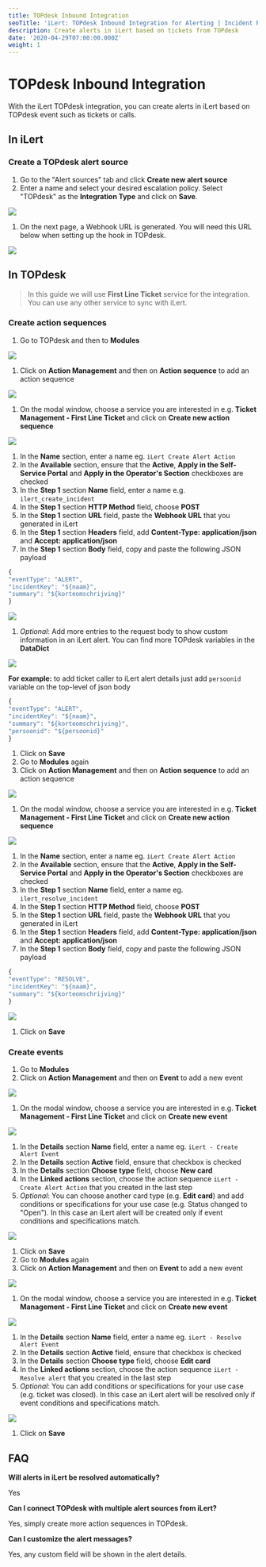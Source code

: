 ```yaml
---
title: TOPdesk Inbound Integration
seoTitle: 'iLert: TOPdesk Inbound Integration for Alerting | Incident Response | Uptime'
description: Create alerts in iLert based on tickets from TOPdesk
date: '2020-04-29T07:00:00.000Z'
weight: 1
---
```


# TOPdesk Inbound Integration

With the iLert TOPdesk integration, you can create alerts in iLert based on TOPdesk event such as tickets or calls.

## In iLert <a id="in-ilert"></a>

### Create a TOPdesk alert source <a id="create-alert-source"></a>

1. Go to the "Alert sources" tab and click **Create new alert source**
2. Enter a name and select your desired escalation policy. Select "TOPdesk" as the **Integration Type** and click on **Save**.

![](../../.gitbook/assets/tpdki1.png)

1. On the next page, a Webhook URL is generated. You will need this URL below when setting up the hook in TOPdesk.

![](../../.gitbook/assets/tpdki2.png)

## In TOPdesk <a id="in-topdesk"></a>

> In this guide we will use **First Line Ticket** service for the integration. You can use any other service to sync with iLert.

### Create action sequences <a id="create-action-sequences"></a>

1. Go to TOPdesk and then to **Modules**

![](../../.gitbook/assets/tpdki3.png)

1. Click on **Action Management** and then on **Action sequence** to add an action sequence

![](../../.gitbook/assets/tpdki4.png)

1. On the modal window, choose a service you are interested in e.g. **Ticket Management - First Line Ticket** and click on **Create new action sequence**

![](../../.gitbook/assets/tpdki5%20%281%29.png)

1. In the **Name** section, enter a name eg. `iLert Create Alert Action`
2. In the **Available** section, ensure that the **Active**, **Apply in the Self-Service Portal** and **Apply in the Operator's Section** checkboxes are checked
3. In the **Step 1** section **Name** field, enter a name e.g. `ilert_create_incident`
4. In the **Step 1** section **HTTP Method** field, choose **POST**
5. In the **Step 1** section **URL** field, paste the **Webhook URL** that you generated in iLert
6. In the **Step 1** section **Headers** field, add **Content-Type: application/json** and **Accept: application/json**
7. In the **Step 1** section **Body** field, copy and paste the following JSON payload

```javascript
{
"eventType": "ALERT",
"incidentKey": "${naam}",
"summary": "${korteomschrijving}"
}
```

![](../../.gitbook/assets/tpdki6.1.png)

1. _Optional_: Add more entries to the request body to show custom information in an iLert alert. You can find more TOPdesk variables in the **DataDict**

![](../../.gitbook/assets/tpdki7.png)

**For example:** to add ticket caller to iLert alert details just add `persoonid` variable on the top-level of json body

```javascript
{
"eventType": "ALERT",
"incidentKey": "${naam}",
"summary": "${korteomschrijving}",
"persoonid": "${persoonid}"
}
```

1. Click on **Save**
2. Go to **Modules** again
3. Click on **Action Management** and then on **Action sequence** to add an action sequence

![](../../.gitbook/assets/tpdki4%20%281%29.png)

1. On the modal window, choose a service you are interested in e.g. **Ticket Management - First Line Ticket** and click on **Create new action sequence**

![](../../.gitbook/assets/tpdki5.png)

1. In the **Name** section, enter a name eg. `iLert Create Alert Action`
2. In the **Available** section, ensure that the **Active**, **Apply in the Self-Service Portal** and **Apply in the Operator's Section** checkboxes are checked
3. In the **Step 1** section **Name** field, enter a name eg. `ilert_resolve_incident`
4. In the **Step 1** section **HTTP Method** field, choose **POST**
5. In the **Step 1** section **URL** field, paste the **Webhook URL** that you generated in iLert
6. In the **Step 1** section **Headers** field, add **Content-Type: application/json** and **Accept: application/json**
7. In the **Step 1** section **Body** field, copy and paste the following JSON payload

```javascript
{
"eventType": "RESOLVE",
"incidentKey": "${naam}",
"summary": "${korteomschrijving}"
}
```

![](../../.gitbook/assets/tpdki6.2.png)

1. Click on **Save**

### Create events <a id="create-events"></a>

1. Go to **Modules**
2. Click on **Action Management** and then on **Event** to add a new event

![](../../.gitbook/assets/tpdki8.png)

1. On the modal window, choose a service you are interested in e.g. **Ticket Management - First Line Ticket** and click on **Create new event**

![](../../.gitbook/assets/tpdki9%20%281%29.png)

1. In the **Details** section **Name** field, enter a name eg. `iLert - Create Alert Event`
2. In the **Details** section **Active** field, ensure that checkbox is checked
3. In the **Details** section **Choose type** field, choose **New card**
4. In the **Linked actions** section, choose the action sequence `iLert - Create Alert Action` that you created in the last step
5. _Optional_: You can choose another card type \(e.g. **Edit card**\) and add conditions or specifications for your use case \(e.g. Status changed to "Open"\). In this case an iLert alert will be created only if event conditions and specifications match.

![](../../.gitbook/assets/tpdki10.1.png)

1. Click on **Save**
2. Go to **Modules** again
3. Click on **Action Management** and then on **Event** to add a new event

![](../../.gitbook/assets/tpdki8%20%281%29.png)

1. On the modal window, choose a service you are interested in e.g. **Ticket Management - First Line Ticket** and click on **Create new event**

![](../../.gitbook/assets/tpdki9.png)

1. In the **Details** section **Name** field, enter a name eg. `iLert - Resolve Alert Event`
2. In the **Details** section **Active** field, ensure that checkbox is checked
3. In the **Details** section **Choose type** field, choose **Edit card**
4. In the **Linked actions** section, choose the action sequence `iLert - Resolve alert` that you created in the last step
5. _Optional_: You can add conditions or specifications for your use case \(e.g. ticket was closed\). In this case an iLert alert will be resolved only if event conditions and specifications match.

![](../../.gitbook/assets/tpdki10.2.png)

1. Click on **Save**

## FAQ <a id="faq"></a>

**Will alerts in iLert be resolved automatically?**

Yes

**Can I connect TOPdesk with multiple alert sources from iLert?**

Yes, simply create more action sequences in TOPdesk.

**Can I customize the alert messages?**

Yes, any custom field will be shown in the alert details.

